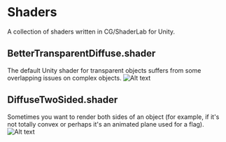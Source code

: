 # Shaders
A collection of shaders written in CG/ShaderLab for Unity.

BetterTransparentDiffuse.shader
------
The default Unity shader for transparent objects suffers from some overlapping issues on complex objects.
![Alt text](http://i.imgur.com/ZLxGRcg.png "Transparent (improved)")

DiffuseTwoSided.shader
------
Sometimes you want to render both sides of an object (for example, if it's not totally convex or perhaps it's an animated plane used for a flag).
![Alt text](http://i.imgur.com/Xz9lCZ3.png "Diffuse two-sided")
